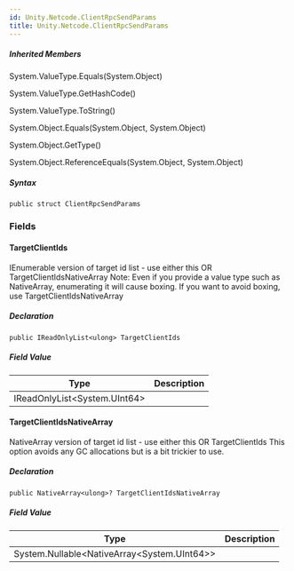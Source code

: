 ```yaml
---  
id: Unity.Netcode.ClientRpcSendParams  
title: Unity.Netcode.ClientRpcSendParams  
---
```


<div class="markdown level0 summary">

</div>

<div class="markdown level0 conceptual">

</div>

<div class="inheritedMembers">

##### Inherited Members

<div>

System.ValueType.Equals(System.Object)

</div>

<div>

System.ValueType.GetHashCode()

</div>

<div>

System.ValueType.ToString()

</div>

<div>

System.Object.Equals(System.Object, System.Object)

</div>

<div>

System.Object.GetType()

</div>

<div>

System.Object.ReferenceEquals(System.Object, System.Object)

</div>

</div>

 

##### Syntax

<div class="codewrapper">

``` lang-csharp
public struct ClientRpcSendParams
```

</div>

### Fields

#### TargetClientIds

<div class="markdown level1 summary">

IEnumerable version of target id list - use either this OR
TargetClientIdsNativeArray Note: Even if you provide a value type such
as NativeArray, enumerating it will cause boxing. If you want to avoid
boxing, use TargetClientIdsNativeArray

</div>

<div class="markdown level1 conceptual">

</div>

##### Declaration

<div class="codewrapper">

``` lang-csharp
public IReadOnlyList<ulong> TargetClientIds
```

</div>

##### Field Value

| Type                           | Description |
|--------------------------------|-------------|
| IReadOnlyList\<System.UInt64\> |             |

#### TargetClientIdsNativeArray

<div class="markdown level1 summary">

NativeArray version of target id list - use either this OR
TargetClientIds This option avoids any GC allocations but is a bit
trickier to use.

</div>

<div class="markdown level1 conceptual">

</div>

##### Declaration

<div class="codewrapper">

``` lang-csharp
public NativeArray<ulong>? TargetClientIdsNativeArray
```

</div>

##### Field Value

| Type                                            | Description |
|-------------------------------------------------|-------------|
| System.Nullable\<NativeArray\<System.UInt64\>\> |             |

 
